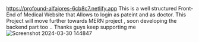 https://profound-alfajores-6cb8c7.netlify.app
This is a well structured Front-End of Medical Website that Allows to login as pateint and as doctor.
This Project will move further towards MERN project , soon developing the backend part too .. Thanks guys keep supporting me 
![Screenshot 2024-03-30 144847](https://github.com/pradeep8678/Medical-Frontend/assets/69087181/a971bb40-f51d-4911-9730-bca3c95f827d)
